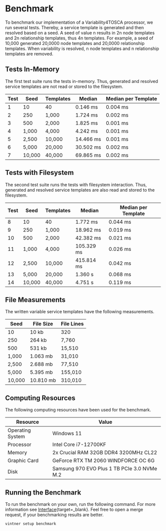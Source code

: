 # Benchmark

To benchmark our implementation of a Variability4TOSCA processor, we run several tests.
Thereby, a service template is generated and then resolved based on a seed.
A seed of value n results in 2n node templates and 2n relationship templates, thus 4n templates.
For example, a seed of 10,000 generated 20,0000 node templates and 20,0000 relationship templates.
When variability is resolved, n node templates and n relationship templates are removed.

## Tests In-Memory

The first test suite runs the tests in-memory.
Thus, generated and resolved service templates are not read or stored to the filesystem.

| Test | Seed   | Templates | Median    | Median per Template |
|------|--------|-----------|-----------|---------------------|
| 1    | 10     | 40        | 0.146 ms  | 0.004 ms            |
| 2    | 250    | 1,000     | 1.724 ms  | 0.002 ms            |
| 3    | 500    | 2,000     | 1.825 ms  | 0.001 ms            |
| 4    | 1,000  | 4,000     | 4.242 ms  | 0.001 ms            |
| 5    | 2,500  | 10,000    | 14.466 ms | 0.001 ms            |
| 6    | 5,000  | 20,000    | 30.502 ms | 0.002 ms            |
| 7    | 10,000 | 40,000    | 69.865 ms | 0.002 ms            |

## Tests with Filesystem

The second test suite runs the tests with filesystem interaction.
Thus, generated and resolved service templates are also read and stored to the filesystem.

| Test | Seed   | Templates | Median     | Median per Template |
|------|--------|-----------|------------|---------------------|
| 8    | 10     | 40        | 1.772 ms   | 0.044 ms            |
| 9    | 250    | 1,000     | 18.962 ms  | 0.019 ms            |
| 10   | 500    | 2,000     | 42.382 ms  | 0.021 ms            |
| 11   | 1,000  | 4,000     | 105.329 ms | 0.026 ms            |
| 12   | 2,500  | 10,000    | 415.814 ms | 0.042 ms            |
| 13   | 5,000  | 20,000    | 1.360 s    | 0.068 ms            |
| 14   | 10,000 | 40,000    | 4.751 s    | 0.119 ms            |

## File Measurements

The written variable service templates have the following measurements.

| Seed   | File Size | File Lines |
|--------|-----------|------------|
| 10     | 10 kb     | 320        |
| 250    | 264 kb    | 7,760      |
| 500    | 531 kb    | 15,510     |
| 1,000  | 1.063 mb  | 31,010     |
| 2,500  | 2.688 mb  | 77,510     |
| 5,000  | 5.395 mb  | 155,010    |
| 10,000 | 10.810 mb | 310,010    |

## Computing Resources

The following computing resources have been used for the benchmark.

| Resource         | Value                                       |
|------------------|---------------------------------------------|
| Operating System | Windows 11                                  |
| Processor        | Intel Core i7-12700KF                       |
| Memory           | 2x Crucial RAM 32GB DDR4 3200MHz CL22       |
| Graphic Card     | GeForce RTX TM 2060 WINDFORCE OC 6G         | 
| Disk             | Samsung 970 EVO Plus 1 TB PCIe 3.0 NVMe M.2 |

## Running the Benchmark

To run the benchmark on your own, run the following command.
For more information see [Interface](../interface.md#setup-benchmark){target=_blank}.
Feel free to open a merge request, if your benchmarking results are better.

```linenums="1"
vintner setup benchmark
```